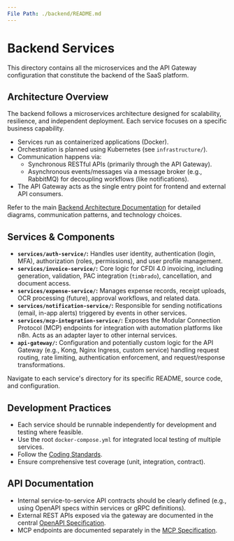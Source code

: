```yaml
---
File Path: ./backend/README.md
---
```

# Backend Services

This directory contains all the microservices and the API Gateway configuration that constitute the backend of the SaaS platform.

## Architecture Overview

The backend follows a microservices architecture designed for scalability, resilience, and independent deployment. Each service focuses on a specific business capability.

*   Services run as containerized applications (Docker).
*   Orchestration is planned using Kubernetes (see `infrastructure/`).
*   Communication happens via:
    *   Synchronous RESTful APIs (primarily through the API Gateway).
    *   Asynchronous events/messages via a message broker (e.g., RabbitMQ) for decoupling workflows (like notifications).
*   The API Gateway acts as the single entry point for frontend and external API consumers.

Refer to the main [Backend Architecture Documentation](../docs/architecture/README.md) for detailed diagrams, communication patterns, and technology choices.

## Services & Components

*   **`services/auth-service/`:** Handles user identity, authentication (login, MFA), authorization (roles, permissions), and user profile management.
*   **`services/invoice-service/`:** Core logic for CFDI 4.0 invoicing, including generation, validation, PAC integration (`timbrado`), cancellation, and document access.
*   **`services/expense-service/`:** Manages expense records, receipt uploads, OCR processing (future), approval workflows, and related data.
*   **`services/notification-service/`:** Responsible for sending notifications (email, in-app alerts) triggered by events in other services.
*   **`services/mcp-integration-service/`:** Exposes the Modular Connection Protocol (MCP) endpoints for integration with automation platforms like n8n. Acts as an adapter layer to other internal services.
*   **`api-gateway/`:** Configuration and potentially custom logic for the API Gateway (e.g., Kong, Nginx Ingress, custom service) handling request routing, rate limiting, authentication enforcement, and request/response transformations.

Navigate to each service's directory for its specific README, source code, and configuration.

## Development Practices

*   Each service should be runnable independently for development and testing where feasible.
*   Use the root `docker-compose.yml` for integrated local testing of multiple services.
*   Follow the [Coding Standards](../docs/developer-guides/coding-standards.md).
*   Ensure comprehensive test coverage (unit, integration, contract).

## API Documentation

*   Internal service-to-service API contracts should be clearly defined (e.g., using OpenAPI specs within services or gRPC definitions).
*   External REST APIs exposed via the gateway are documented in the central [OpenAPI Specification](../docs/api/openapi-spec.yaml).
*   MCP endpoints are documented separately in the [MCP Specification](../docs/api/mcp-spec.md).